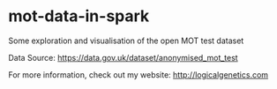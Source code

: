 # mot-data-in-spark
Some exploration and visualisation of the open MOT test dataset

Data Source: https://data.gov.uk/dataset/anonymised_mot_test

For more information, check out my website: http://logicalgenetics.com
